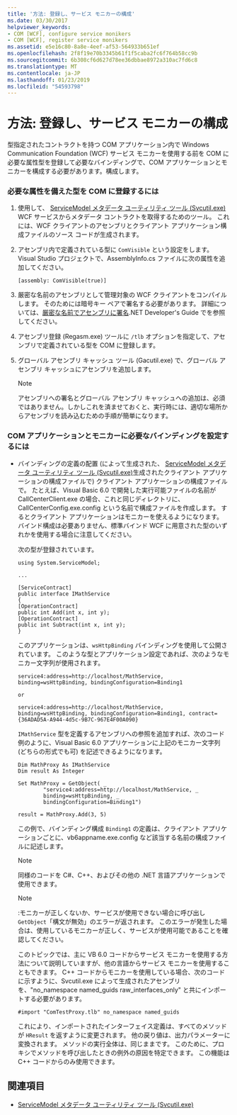 ```yaml
---
title: '方法: 登録し、サービス モニカーの構成'
ms.date: 03/30/2017
helpviewer_keywords:
- COM [WCF], configure service monikers
- COM [WCF], register service monikers
ms.assetid: e5e16c80-8a8e-4eef-af53-564933b651ef
ms.openlocfilehash: 2f8f19e70b3345b61f1f5caba2fc6f764b58cc9b
ms.sourcegitcommit: 6b308cf6d627d78ee36dbbae8972a310ac7fd6c8
ms.translationtype: MT
ms.contentlocale: ja-JP
ms.lasthandoff: 01/23/2019
ms.locfileid: "54593798"
---
```

# <a name="how-to-register-and-configure-a-service-moniker"></a>方法: 登録し、サービス モニカーの構成
型指定されたコントラクトを持つ COM アプリケーション内で Windows Communication Foundation (WCF) サービス モニカーを使用する前を COM に必要な属性型を登録して必要なバインディングで、COM アプリケーションとモニカーを構成する必要があります。構成します。  
  
### <a name="to-register-the-required-attributed-types-with-com"></a>必要な属性を備えた型を COM に登録するには  
  
1.  使用して、 [ServiceModel メタデータ ユーティリティ ツール (Svcutil.exe)](../../../../docs/framework/wcf/servicemodel-metadata-utility-tool-svcutil-exe.md) WCF サービスからメタデータ コントラクトを取得するためのツール。 これには、WCF クライアントのアセンブリとクライアント アプリケーション構成ファイルのソース コードが生成されます。  
  
2.  アセンブリ内で定義されている型に `ComVisible` という設定をします。 Visual Studio プロジェクトで、AssemblyInfo.cs ファイルに次の属性を追加してください。  
  
    ```  
    [assembly: ComVisible(true)]  
    ```  
  
3.  厳密な名前のアセンブリとして管理対象の WCF クライアントをコンパイルします。 そのためには暗号キー ペアで署名する必要があります。 詳細については、[厳密な名前でアセンブリに署名](https://go.microsoft.com/fwlink/?LinkId=94874).NET Developer's Guide でを参照してください。  
  
4.  アセンブリ登録 (Regasm.exe) ツールに `/tlb` オプションを指定して、アセンブリで定義されている型を COM に登録します。  
  
5.  グローバル アセンブリ キャッシュ ツール (Gacutil.exe) で、グローバル アセンブリ キャッシュにアセンブリを追加します。  
  
    > [!NOTE]
    >  アセンブリへの署名とグローバル アセンブリ キャッシュへの追加は、必須ではありません。しかしこれを済ませておくと、実行時には、適切な場所からアセンブリを読み込むための手順が簡単になります。  
  
### <a name="to-configure-the-com-application-and-the-moniker-with-the-required-binding-configuration"></a>COM アプリケーションとモニカーに必要なバインディングを設定するには  
  
-   バインディングの定義の配置 (によって生成された、 [ServiceModel メタデータ ユーティリティ ツール (Svcutil.exe)](../../../../docs/framework/wcf/servicemodel-metadata-utility-tool-svcutil-exe.md)生成されたクライアント アプリケーションの構成ファイルで) クライアント アプリケーションの構成ファイルで。 たとえば、Visual Basic 6.0 で開発した実行可能ファイルの名前が CallCenterClient.exe の場合、これと同じディレクトリに、CallCenterConfig.exe.config という名前で構成ファイルを作成します。 するとクライアント アプリケーションはモニカーを使えるようになります。 バインド構成は必要ありません、標準バインド WCF に用意された型のいずれかを使用する場合に注意してください。  
  
     次の型が登録されています。  
  
    ```  
    using System.ServiceModel;  
  
    ...  
  
    [ServiceContract]   
    public interface IMathService   
    {  
    [OperationContract]  
    public int Add(int x, int y);  
    [OperationContract]  
    public int Subtract(int x, int y);  
    }  
    ```  
  
     このアプリケーションは、`wsHttpBinding` バインディングを使用して公開されています。 このような型とアプリケーション設定であれば、次のようなモニカー文字列が使用されます。  
  
    ```  
    service4:address=http://localhost/MathService, binding=wsHttpBinding, bindingConfiguration=Binding1  
    ```  
  
     `or`  
  
    ```  
    service4:address=http://localhost/MathService, binding=wsHttpBinding, bindingConfiguration=Binding1, contract={36ADAD5A-A944-4d5c-9B7C-967E4F00A090}  
    ```  
  
     `IMathService` 型を定義するアセンブリへの参照を追加すれば、次のコード例のように、Visual Basic 6.0 アプリケーションに上記のモニカー文字列 (どちらの形式でも可) を記述できるようになります。  
  
    ```  
    Dim MathProxy As IMathService  
    Dim result As Integer  
  
    Set MathProxy = GetObject( _  
            "service4:address=http://localhost/MathService, _  
            binding=wsHttpBinding, _  
            bindingConfiguration=Binding1")  
  
    result = MathProxy.Add(3, 5)  
    ```  
  
     この例で、バインディング構成 `Binding1` の定義は、クライアント アプリケーションごとに、vb6appname.exe.config など該当する名前の構成ファイルに記述します。  
  
    > [!NOTE]
    >  同様のコードを C#、C++、およびその他の .NET 言語アプリケーションで使用できます。  
  
    > [!NOTE]
    >  :モニカーが正しくないか、サービスが使用できない場合に呼び出し`GetObject`「構文が無効」のエラーが返されます。 このエラーが発生した場合は、使用しているモニカーが正しく、サービスが使用可能であることを確認してください。  
  
     このトピックでは、主に VB 6.0 コードからサービス モニカーを使用する方法について説明していますが、他の言語からサービス モニカーを使用することもできます。 C++ コードからモニカーを使用している場合、次のコードに示すように、Svcutil.exe によって生成されたアセンブリを、"no_namespace named_guids raw_interfaces_only" と共にインポートする必要があります。  
  
    ```  
    #import "ComTestProxy.tlb" no_namespace named_guids  
    ```  
  
     これにより、インポートされたインターフェイス定義は、すべてのメソッドが `HResult` を返すように変更されます。 他の戻り値は、出力パラメーターに変換されます。 メソッドの実行全体は、同じままです。 このために、プロキシでメソッドを呼び出したときの例外の原因を特定できます。 この機能は C++ コードからのみ使用できます。  
  
## <a name="see-also"></a>関連項目
- [ServiceModel メタデータ ユーティリティ ツール (Svcutil.exe)](../../../../docs/framework/wcf/servicemodel-metadata-utility-tool-svcutil-exe.md)
